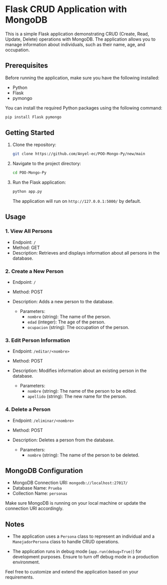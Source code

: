 # Flask CRUD Application with MongoDB

This is a simple Flask application demonstrating CRUD (Create, Read, Update, Delete) operations with MongoDB. The application allows you to manage information about individuals, such as their name, age, and occupation.

## Prerequisites

Before running the application, make sure you have the following installed:

- Python
- Flask
- pymongo

You can install the required Python packages using the following command:

```bash
pip install Flask pymongo
```

## Getting Started

1. Clone the repository:

    ```bash
    git clone https://github.com/Anyel-ec/POO-Mongo-Py/new/main
    ```

2. Navigate to the project directory:

    ```bash
    cd POO-Mongo-Py
    ```

3. Run the Flask application:

    ```bash
    python app.py
    ```

   The application will run on `http://127.0.0.1:5000/` by default.

## Usage

### 1. View All Persons

- Endpoint: `/`
- Method: GET
- Description: Retrieves and displays information about all persons in the database.

### 2. Create a New Person

- Endpoint: `/`
- Method: POST
- Description: Adds a new person to the database.

    - Parameters:
        - `nombre` (string): The name of the person.
        - `edad` (integer): The age of the person.
        - `ocupacion` (string): The occupation of the person.

### 3. Edit Person Information

- Endpoint: `/editar/<nombre>`
- Method: POST
- Description: Modifies information about an existing person in the database.

    - Parameters:
        - `nombre` (string): The name of the person to be edited.
        - `apellido` (string): The new name for the person.

### 4. Delete a Person

- Endpoint: `/eliminar/<nombre>`
- Method: POST
- Description: Deletes a person from the database.

    - Parameters:
        - `nombre` (string): The name of the person to be deleted.

## MongoDB Configuration

- MongoDB Connection URI: `mongodb://localhost:27017/`
- Database Name: `Prueba`
- Collection Name: `personas`

Make sure MongoDB is running on your local machine or update the connection URI accordingly.

## Notes

- The application uses a `Persona` class to represent an individual and a `ManejadorPersona` class to handle CRUD operations.

- The application runs in debug mode (`app.run(debug=True)`) for development purposes. Ensure to turn off debug mode in a production environment.

Feel free to customize and extend the application based on your requirements.
